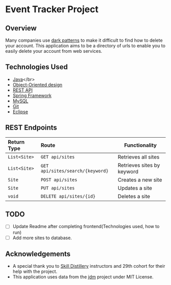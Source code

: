 # Event Tracker Project 

## Overview
Many companies use [dark patterns](https://www.darkpatterns.org/) to make it difficult to find how to delete your account. This application aims to be a directory of urls to enable you to easily delete your account from web services.

## Technologies Used

* [Java](https://en.wikipedia.org/wiki/Java_)</br>
* [Object-Oriented design](https://stackabuse.com/object-oriented-design-principles-in-java)</br>
* [REST API](https://en.wikipedia.org/wiki/Representational_state_transfer)<br>
* [Spring Framework](https://en.wikipedia.org/wiki/Spring_Framework#Spring_Boot)<br>
* [MySQL](https://www.mysql.com/)</br>
* [Git](https://git-scm.com/)</br>
* [Eclipse](https://www.eclipse.org/ide/)</br>

## REST Endpoints

| Return Type   | Route                           | Functionality              |
|:--------------|:--------------------------------|----------------------------|
|`List<Site>`   | `GET api/sites`                 | Retrieves all sites        |
|`List<Site>`   | `GET api/sites/search/{keyword}`| Retrieves sites by keyword |
|`Site`         | `POST api/sites`                | Creates a new site         |
|`Site`         | `PUT api/sites`                 | Updates a site             |
|`void`         | `DELETE api/sites/{id}`         | Deletes a site             |

## TODO
- [ ] Update Readme after completing frontend(Technologies used, how to run)
- [ ] Add more sites to database.

## Acknowledgements
* A special thank you to [Skill Distillery](https://www.skilldistillery.com/) instructors and 29th cohort for their help with the project.<br>
* This application uses data from the [jdm](https://github.com/jdm-contrib/jdm) project under MIT License.

